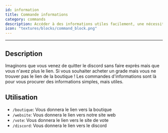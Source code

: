 ```yaml
---
id: information
title: Commande informations
category: commands
description: Accéder à des informations utiles facilement, une nécessiter
icon: "textures/blocks/command_block.png"
---
```

___
## Description

Imaginons que vous venez de quitter le discord sans faire exprès mais que vous n'avez plus le lien. Si vous souhaiter acheter un grade mais vous ne trouver pas le lien de la boutique ! Les commandes d'informations sont là pour vous procurer des informations simples, mais utiles.

## Utilisation

* ``/boutique``: Vous donnera le lien vers la boutique
* ``/website``: Vous donnera le lien vers notre site web
* ``/vote``: Vous donnera le lien vers le site de vote
* ``/discord``: Vous donnera le lien vers le discord
